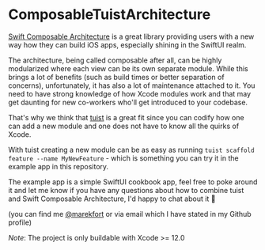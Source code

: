 # ComposableTuistArchitecture

[Swift Composable Architecture](https://github.com/pointfreeco/swift-composable-architecture) is a great library providing
users with a new way how they can build iOS apps, especially shining in the SwiftUI realm.

The architecture, being called composable after all, can be highly modularized where each view can be its own separate module.
While this brings a lot of benefits (such as build times or better separation of concerns), unfortunately,
it has also a lot of maintenance attached to it. You need to have strong knowledge of how Xcode modules work
and that may get daunting for new co-workers who'll get introduced to your codebase.

That's why we think that [tuist](https://github.com/tuist/tuist) is a great fit since you can codify
how one can add a new module and one does not have to know all the quirks of Xcode.

With tuist creating a new module can be as easy as running `tuist scaffold feature --name MyNewFeature` - which is something you can
try it in the example app in this repository.

The example app is a simple SwiftUI cookbook app, feel free to poke around it and let me know
if you have any questions about how to combine tuist and Swift Composable Architecture,
I'd happy to chat about it 🙂

(you can find me [@marekfort](https://twitter.com/marekfort) or via email which I have stated in my Github profile)

*Note*: The project is only buildable with Xcode >= 12.0